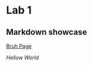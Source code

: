 # Lab 1
## Markdown showcase
[Bruh Page](https://noahterrellucsd.github.io/cse15l-lab-report/bruh.html) 

*Hellow World*
